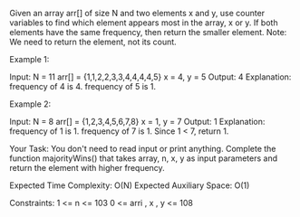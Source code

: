 Given an array arr[] of size N and two elements x and y, use counter variables to find which element appears most in the array, x or y. If both elements have the same frequency, then return the smaller element.
Note:  We need to return the element, not its count.

 

Example 1:

Input:
N = 11
arr[] = {1,1,2,2,3,3,4,4,4,4,5}
x = 4, y = 5
Output: 4
Explanation: 
frequency of 4 is 4.
frequency of 5 is 1.

 

Example 2:

Input:
N = 8
arr[] = {1,2,3,4,5,6,7,8}
x = 1, y = 7
Output: 1
Explanation: 
frequency of 1 is 1.
frequency of 7 is 1.
Since 1 < 7, return 1.

 

Your Task:
You don't need to read input or print anything. Complete the function majorityWins() that takes array, n, x, y as input parameters and return the element with higher frequency.

 

Expected Time Complexity: O(N)
Expected Auxiliary Space: O(1)

 

Constraints:
1 <= n <= 103
0 <= arri , x , y <= 108
